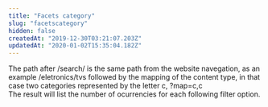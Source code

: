 ```yaml
---
title: "Facets category"
slug: "facetscategory"
hidden: false
createdAt: "2019-12-30T03:21:07.203Z"
updatedAt: "2020-01-02T15:35:04.182Z"
---
```

The path after /search/ is the same path from the website navegation, as an example /eletronics/tvs followed by the mapping of the content  type, in that case two categories represented by the letter c,  ?map=c,c  
The result will list the number of ocurrencies for each following filter option.